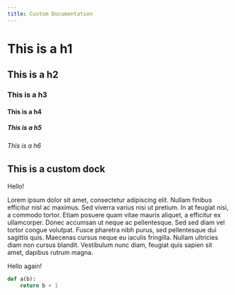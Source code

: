 ```yaml
---
title: Custom Documentation 
---
```


# This is a h1
## This is a h2
### This is a h3
#### This is a h4
##### This is a h5
###### This is a h6

## This is a custom dock

Hello!

Lorem ipsum dolor sit amet, consectetur adipiscing elit. Nullam finibus efficitur nisl ac maximus. Sed viverra varius nisi ut pretium. In at feugiat nisi, a commodo tortor. Etiam posuere quam vitae mauris aliquet, a efficitur ex ullamcorper. Donec accumsan ut neque ac pellentesque. Sed sed diam vel tortor congue volutpat. Fusce pharetra nibh purus, sed pellentesque dui sagittis quis. Maecenas cursus neque eu iaculis fringilla. Nullam ultricies diam non cursus blandit. Vestibulum nunc diam, feugiat quis sapien sit amet, dapibus rutrum magna. 

Hello again!

```python
def a(b):
    return b + 1
```
